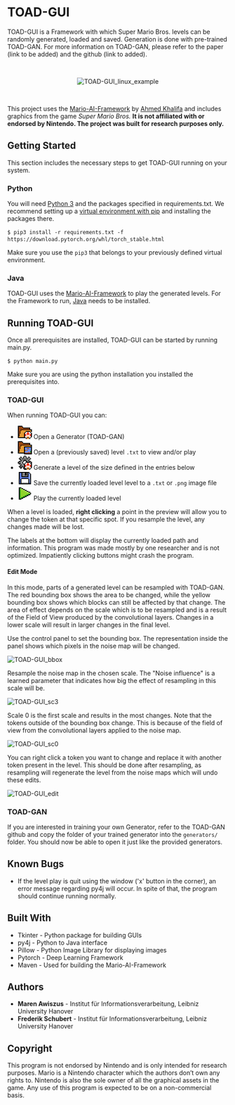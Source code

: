 # TOAD-GUI

TOAD-GUI is a Framework with which Super Mario Bros. levels can be randomly generated, loaded and saved.
Generation is done with pre-trained TOAD-GAN. 
For more information on TOAD-GAN, please refer to the paper (link to be added) and the github (link to added).

<br/>
<p align="center">
<img alt="TOAD-GUI_linux_example" src="/awiszus/TOAD-GUI/media/branch/master/icons/TOAD-GUI_example.gif">
</p>
<br/>

This project uses the [Mario-AI-Framework](http://marioai.org/) by [Ahmed Khalifa](https://scholar.google.com/citations?user=DRcyg5kAAAAJ&hl=en) and includes graphics from the game _Super Mario Bros._ **It is not affiliated with or endorsed by Nintendo.
The project was built for research purposes only.**

## Getting Started

This section includes the necessary steps to get TOAD-GUI running on your system.

### Python

You will need [Python 3](https://www.python.org/downloads) and the packages specified in requirements.txt.
We recommend setting up a [virtual environment with pip](https://packaging.python.org/guides/installing-using-pip-and-virtual-environments/)
and installing the packages there.

```
$ pip3 install -r requirements.txt -f https://download.pytorch.org/whl/torch_stable.html
```
Make sure you use the `pip3` that belongs to your previously defined virtual environment.

### Java

TOAD-GUI uses the [Mario-AI-Framework](http://marioai.org/) to play the generated levels.
For the Framework to run, [Java](https://www.java.com/de/download/) needs to be installed.

## Running TOAD-GUI

Once all prerequisites are installed, TOAD-GUI can be started by running main.py.
```
$ python main.py
```
Make sure you are using the python installation you installed the prerequisites into.

### TOAD-GUI

When running TOAD-GUI you can:
* ![toad folder](icons/folder_toad.png) Open a Generator (TOAD-GAN)
* ![level folder](icons/folder_level.png) Open a (previously saved) level `.txt` to view and/or play
* ![gear toad](icons/gear_toad.png) Generate a level of the size defined in the entries below
* ![save button](icons/save_button.png) Save the currently loaded level level to a `.txt` or `.png` image file
* ![play button](icons/play_button.png) Play the currently loaded level

When a level is loaded, **right clicking** a point in the preview will allow you to change the token at that specific spot.
If you resample the level, any changes made will be lost.

The labels at the bottom will display the currently loaded path and information. 
This program was made mostly by one researcher and is not optimized.
Impatiently clicking buttons might crash the program.

#### Edit Mode
In this mode, parts of a generated level can be resampled with TOAD-GAN. 
The red bounding box shows the area to be changed, while the yellow bounding box shows which blocks can still be affected by that change.
The area of effect depends on the scale which is to be resampled and is a result of the Field of View produced by the convolutional layers.
Changes in a lower scale will result in larger changes in the final level.

Use the control panel to set the bounding box. The representation inside the panel shows which pixels in the noise map will be changed.

![TOAD-GUI_bbox](icons/TOAD-GUI_crop.gif)

Resample the noise map in the chosen scale. The "Noise influence" is a learned parameter that indicates how big the effect of resampling in this scale will be.

![TOAD-GUI_sc3](icons/TOAD-GUI_resample_sc3.gif)

Scale 0 is the first scale and results in the most changes. Note that the tokens outside of the bounding box change. 
This is because of the field of view from the convolutional layers applied to the noise map.

![TOAD-GUI_sc0](icons/TOAD-GUI_resample_sc0.gif)

You can right click a token you want to change and replace it with another token present in the level.
This should be done after resampling, as resampling will regenerate the level from the noise maps which will undo these edits.

![TOAD-GUI_edit](icons/TOAD-GUI_rightclick.gif)

### TOAD-GAN

If you are interested in training your own Generator, refer to the TOAD-GAN github and copy the folder of your trained generator into the `generators/` folder.
You should now be able to open it just like the provided generators.

## Known Bugs

* If the level play is quit using the window ('x' button in the corner), an error message regarding py4j will occur.
In spite of that, the program should continue running normally.

## Built With

* Tkinter - Python package for building GUIs
* py4j - Python to Java interface
* Pillow - Python Image Library for displaying images
* Pytorch - Deep Learning Framework
* Maven - Used for building the Mario-AI-Framework

## Authors

* **Maren Awiszus** - Institut für Informationsverarbeitung, Leibniz University Hanover
* **Frederik Schubert** - Institut für Informationsverarbeitung, Leibniz University Hanover

## Copyright

This program is not endorsed by Nintendo and is only intended for research purposes. 
Mario is a Nintendo character which the authors don’t own any rights to. 
Nintendo is also the sole owner of all the graphical assets in the game. 
Any use of this program is expected to be on a non-commercial basis. 


